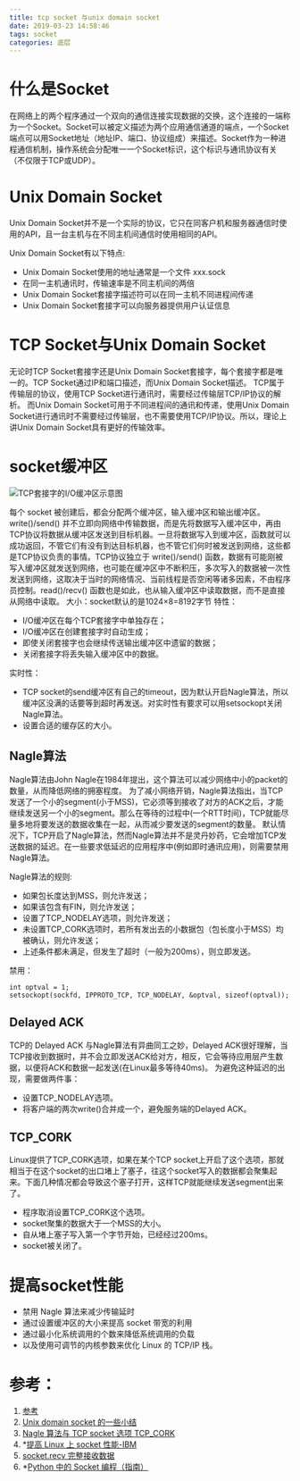 ```yaml
---
title: tcp socket 与unix domain socket
date: 2019-03-23 14:58:46
tags: socket
categories: 底层
---
```

# 什么是Socket

在网络上的两个程序通过一个双向的通信连接实现数据的交换，这个连接的一端称为一个Socket。Socket可以被定义描述为两个应用通信通道的端点，一个Socket 端点可以用Socket地址（地址IP、端口、协议组成）来描述。Socket作为一种进程通信机制，操作系统会分配唯一一个Socket标识，这个标识与通讯协议有关（不仅限于TCP或UDP）。

# Unix Domain Socket

Unix Domain Socket并不是一个实际的协议，它只在同客户机和服务器通信时使用的API，且一台主机与在不同主机间通信时使用相同的API。

Unix Domain Socket有以下特点:
- Unix Domain Socket使用的地址通常是一个文件 xxx.sock
- 在同一主机通讯时，传输速率是不同主机间的两倍
- Unix Domain Socket套接字描述符可以在同一主机不同进程间传递
- Unix Domain Socket套接字可以向服务器提供用户认证信息

# TCP Socket与Unix Domain Socket

无论时TCP Socket套接字还是Unix Domain Socket套接字，每个套接字都是唯一的。TCP Socket通过IP和端口描述，而Unix Domain Socket描述。
TCP属于传输层的协议，使用TCP Socket进行通讯时，需要经过传输层TCP/IP协议的解析。
而Unix Domain Socket可用于不同进程间的通讯和传递，使用Unix Domain Socket进行通讯时不需要经过传输层，也不需要使用TCP/IP协议。所以，理论上讲Unix Domain Socket具有更好的传输效率。

# socket缓冲区
![TCP套接字的I/O缓冲区示意图](0.png)

每个 socket 被创建后，都会分配两个缓冲区，输入缓冲区和输出缓冲区。write()/send() 并不立即向网络中传输数据，而是先将数据写入缓冲区中，再由TCP协议将数据从缓冲区发送到目标机器。一旦将数据写入到缓冲区，函数就可以成功返回，不管它们有没有到达目标机器，也不管它们何时被发送到网络，这些都是TCP协议负责的事情。TCP协议独立于 write()/send() 函数，数据有可能刚被写入缓冲区就发送到网络，也可能在缓冲区中不断积压，多次写入的数据被一次性发送到网络，这取决于当时的网络情况、当前线程是否空闲等诸多因素，不由程序员控制。read()/recv() 函数也是如此，也从输入缓冲区中读取数据，而不是直接从网络中读取。
大小：socket默认的是1024×8=8192字节
特性：
- I/O缓冲区在每个TCP套接字中单独存在；
- I/O缓冲区在创建套接字时自动生成；
- 即使关闭套接字也会继续传送输出缓冲区中遗留的数据；
- 关闭套接字将丢失输入缓冲区中的数据。

实时性：
- TCP socket的send缓冲区有自己的timeout，因为默认开启Nagle算法，所以缓冲区没满的话要等到超时再发送。对实时性有要求可以用setsockopt关闭Nagle算法。
- 设置合适的缓存区的大小。

## Nagle算法
Nagle算法由John Nagle在1984年提出，这个算法可以减少网络中小的packet的数量，从而降低网络的拥塞程度。
为了减小网络开销，Nagle算法指出，当TCP发送了一个小的segment(小于MSS)，它必须等到接收了对方的ACK之后，才能继续发送另一个小的segment。那么在等待的过程中(一个RTT时间)，TCP就能尽量多地将要发送的数据收集在一起，从而减少要发送的segment的数量。
默认情况下，TCP开启了Nagle算法，然而Nagle算法并不是灵丹妙药，它会增加TCP发送数据的延迟。在一些要求低延迟的应用程序中(例如即时通讯应用)，则需要禁用Nagle算法。

Nagle算法的规则:
- 如果包长度达到MSS，则允许发送；
- 如果该包含有FIN，则允许发送；
- 设置了TCP_NODELAY选项，则允许发送；
- 未设置TCP_CORK选项时，若所有发出去的小数据包（包长度小于MSS）均被确认，则允许发送；
- 上述条件都未满足，但发生了超时（一般为200ms），则立即发送。

禁用：
```
int optval = 1;
setsockopt(sockfd, IPPROTO_TCP, TCP_NODELAY, &optval, sizeof(optval));
```
## Delayed ACK
TCP的 Delayed ACK 与Nagle算法有异曲同工之妙，Delayed ACK很好理解，当TCP接收到数据时，并不会立即发送ACK给对方，相反，它会等待应用层产生数据，以便将ACK和数据一起发送(在Linux最多等待40ms)。
为避免这种延迟的出现，需要做两件事：
- 设置TCP_NODELAY选项。
- 将客户端的两次write()合并成一个，避免服务端的Delayed ACK。

## TCP_CORK
Linux提供了TCP_CORK选项，如果在某个TCP socket上开启了这个选项，那就相当于在这个socket的出口堵上了塞子，往这个socket写入的数据都会聚集起来。下面几种情况都会导致这个塞子打开，这样TCP就能继续发送segment出来了。
- 程序取消设置TCP_CORK这个选项。
- socket聚集的数据大于一个MSS的大小。
- 自从堵上塞子写入第一个字节开始，已经经过200ms。
- socket被关闭了。

# 提高socket性能
- 禁用 Nagle 算法来减少传输延时
- 通过设置缓冲区的大小来提高 socket 带宽的利用
- 通过最小化系统调用的个数来降低系统调用的负载
- 以及使用可调节的内核参数来优化 Linux 的 TCP/IP 栈。

# 参考：
1. [参考](https://itbilu.com/nodejs/core/EJd85BikZ.html)
2. [Unix domain socket 的一些小结](https://blog.csdn.net/wlh_flame/article/details/6358795#)
3. [Nagle 算法与 TCP socket 选项 TCP_CORK](http://senlinzhan.github.io/2017/02/10/Linux的TCP-CORK/)
4. *[提高 Linux 上 socket 性能-IBM](https://www.ibm.com/developerworks/cn/linux/l-hisock.html)
5. [socket.recv 完整接收数据](https://www.zoulei.net/2016/06/17/socket_recv/)
6. *[Python 中的 Socket 编程（指南）](https://keelii.com/2018/09/24/socket-programming-in-python/)